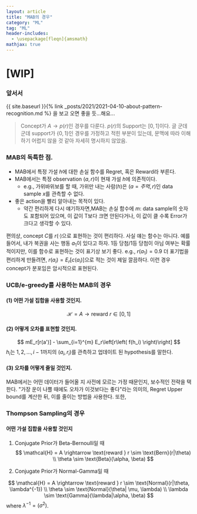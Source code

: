 ```yaml
---
layout: article
title: "MAB의 경우"
category: "ML"
tag: "ML"
header-includes:
  - \usepackage[fleqn]{amsmath}
mathjax: true
---
```


# [WIP]
### 앞서서
{{ site.baseurl }}{% link _posts/2021/2021-04-10-about-pattern-recognition.md %}
을 보고 오면 좋을 듯...해요...

> Concept가 $A \rightarrow p(r)$인 경우를 다룬다.
> $p(r)$의 Support는 $[0, 1]$이다.
> 글 군데군데 support가 $\{0, 1\}$인 경우를 가정하고 적힌 부분이 있는데, 문맥에 따라 이해하기 어렵지 않을 것 같아 자세히 명시하지 않았음.


### MAB의 독특한 점.
- MAB에서 특정 가설 $h$에 대한 손실 함수를 Regret, 혹은 Reward라 부른다.
- MAB에서는 특정 observation $(a, r)$이 현재 가설 $h$에 의존적이다.
  - e.g., 가위바위보를 할 때, 가위만 내는 사람($h$)은 $(a=주먹, r)$인 data sample $x$를 관측할 수 없다.
- 좋은 action을 빨리 알아내는 목적이 있다.
  -  약간 편리하게 다시 얘기하자면,MAB는 손실 함수에 $m$: data sample의 숫자도 포함되어 있으며, 이 값이 T보다 크면 안된다거나, 이 값이 클 수록 Error가 크다고 생각할 수 있다.

편의상, concept $C$를 $r(\cdot)$으로 표현하는 것이 편리하다. 사실 얘는 함수는 아니다. 예를 들어서, 내가 복권을 사는 행동 $a_1$이 있다고 하자. 1등 당첨/1등 당첨이 아님 여부는 확률적이지만, 이를 함수로 표현하는 것이 표기상 보기 좋다. e.g., $r(a_1) = 0.9$ 더 표기법을 편리하게 만들려면, $r(a_i) = E_r[c(a_i)]$으로 적는 것이 제일 깔끔하다. 이런 경우 concept가 분포임은 암시적으로 표현된다.

### UCB/e-greedy를 사용하는 MAB의 경우
#### (1) 어떤 가설 집합을 사용할 것인지.
$$
  \mathcal{H} = A \rightarrow \text{reward } r \in [0, 1]
$$

#### (2) 어떻게 오차를 표현할 것인지.
$$
  mE_r[r(a')] - \sum_{i=1}^{m} E_r\left[r\left( f(h_i) \right)\right]
$$
$h_i$는 $1, 2, \dots, i-1$까지의 $(a_i, r_i)$를 관측하고 업데이트 된 hypothesis를 말한다.


#### (3) 오차를 어떻게 줄일 것인지.
MAB에서는 어떤 데이터가 들어올 지 사전에 모르는 가정 때문인지, 보수적인 전략을 택한다.
"가장 운이 나쁠 때에도 오차가 이것보다는 좋다"라는 의미의, Regret Upper bound를 계산한 뒤, 이를 줄이는 방법을 사용한다. 또한,

### Thompson Sampling의 경우

#### 어떤 가설 집합을 사용할 것인지
1. Conjugate Prior가 Beta-Bernoulli일 때
$$
  \mathcal{H} = A \rightarrow \text{reward } r \sim \text{Bern}(r|\theta) \\
  \theta \sim \text{Beta}(\alpha, \beta)
$$

2. Conjugate Prior가 Normal-Gamma일 때

$$
  \mathcal{H} = A \rightarrow \text{reward } r \sim \text{Normal}(r|\theta, \lambda^{-1}) \\
  \theta \sim \text{Normal}(\theta| \mu, \lambda) \\
  \lambda \sim \text{Gamma}(\lambda|\alpha, \beta)
$$ where $\lambda^{-1} = (\sigma^2)$.
